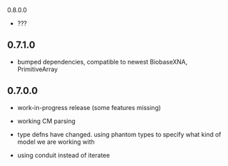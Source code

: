 0.8.0.0

- ???

0.7.1.0
-------

- bumped dependencies, compatible to newest BiobaseXNA, PrimitiveArray

0.7.0.0
-------

- work-in-progress release (some features missing)

- working CM parsing

- type defns have changed. using phantom types to specify what kind of model
we are working with

- using conduit instead of iteratee
